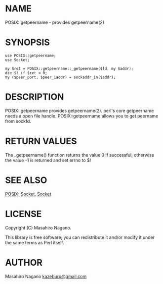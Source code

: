 # NAME

POSIX::getpeername - provides getpeername(2)

# SYNOPSIS

    use POSIX::getpeername;
    use Socket;

    my $ret = POSIX::getpeername::_getpeername($fd, my $addr);
    die $! if $ret < 0;
    my ($peer_port, $peer_iaddr) = sockaddr_in($addr);
    

# DESCRIPTION

POSIX::getpeername provides getpeername(2). perl's core getpeername needs a open file handle.
POSIX::getpeername allows you to get peername from sockfd.

# RETURN VALUES

The \_getpeername() function returns the value 0 if successful; otherwise the value -1 is returned and set errno to $!

# SEE ALSO

[POSIX::Socket](http://search.cpan.org/perldoc?POSIX::Socket), [Socket](http://search.cpan.org/perldoc?Socket)

# LICENSE

Copyright (C) Masahiro Nagano.

This library is free software; you can redistribute it and/or modify
it under the same terms as Perl itself.

# AUTHOR

Masahiro Nagano <kazeburo@gmail.com>
